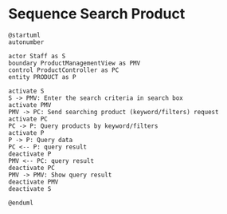 # Sequence Search Product

```plantuml
@startuml
autonumber

actor Staff as S
boundary ProductManagementView as PMV
control ProductController as PC
entity PRODUCT as P

activate S
S -> PMV: Enter the search criteria in search box
activate PMV
PMV -> PC: Send searching product (keyword/filters) request
activate PC
PC -> P: Query products by keyword/filters
activate P
P -> P: Query data
PC <-- P: query result
deactivate P
PMV <-- PC: query result
deactivate PC
PMV -> PMV: Show query result
deactivate PMV
deactivate S

@enduml
```

<!-- diagram id="sequence-manage-product-search-product" -->